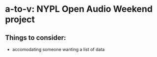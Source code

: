 # a-to-v: NYPL Open Audio Weekend project

## Things to consider:

- accomodating someone wanting a list of data
